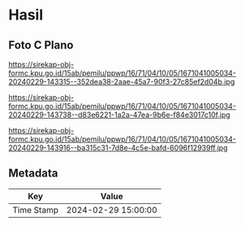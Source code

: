 # Hasil

## Foto C Plano

https://sirekap-obj-formc.kpu.go.id/15ab/pemilu/ppwp/16/71/04/10/05/1671041005034-20240229-143315--352dea38-2aae-45a7-90f3-27c85ef2d04b.jpg

https://sirekap-obj-formc.kpu.go.id/15ab/pemilu/ppwp/16/71/04/10/05/1671041005034-20240229-143738--d83e6221-1a2a-47ea-9b6e-f84e3017c10f.jpg

https://sirekap-obj-formc.kpu.go.id/15ab/pemilu/ppwp/16/71/04/10/05/1671041005034-20240229-143916--ba315c31-7d8e-4c5e-bafd-6096f12939ff.jpg


## Metadata

| Key        | Value               |
| ---------- | ------------------- |
| Time Stamp | 2024-02-29 15:00:00 |



